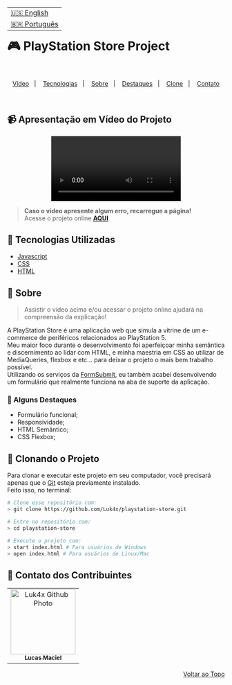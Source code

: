 <table align="right">
  <tr>
    <td>
      <a href="readme-en.md">🇺🇸 English</a>
    </td>
  </tr>
  <tr>
    <td>
      <a href="README.md">🇧🇷 Português</a>
    </td>
  </tr>
</table>
<br>

# 🎮 PlayStation Store Project

<br>
<p align="center">
  <a href="#-apresentação-em-vídeo-do-projeto">Vídeo</a>&nbsp;&nbsp;&nbsp;|&nbsp;&nbsp;&nbsp;
  <a href="#-tecnologias-utilizadas">Tecnologias</a>&nbsp;&nbsp;&nbsp;|&nbsp;&nbsp;&nbsp;
  <a href="#-sobre">Sobre</a>&nbsp;&nbsp;&nbsp;|&nbsp;&nbsp;&nbsp;
  <a href="#-alguns-destaques">Destaques</a>&nbsp;&nbsp;&nbsp;|&nbsp;&nbsp;&nbsp;
  <a href="#-clonando-o-projeto">Clone</a>&nbsp;&nbsp;&nbsp;|&nbsp;&nbsp;&nbsp;
  <a href="#-contato-dos-contribuintes">Contato</a>
</p>
<br>

## 📹 Apresentação em Vídeo do Projeto
<div align="center">
  <video src="https://user-images.githubusercontent.com/86276393/153721431-a5b6c30f-cdb9-4e04-a5be-2c65c1a437ea.mp4">
</div>

> **Caso o vídeo apresente algum erro, recarregue a página!**<br>
> Acesse o projeto online **[AQUI](https://luk4x.github.io/playstation-store/)**

## 🚀 Tecnologias Utilizadas

-   [Javascript](https://developer.mozilla.org/en-US/docs/Web/JavaScript)
-   [CSS](https://developer.mozilla.org/en-US/docs/Web/CSS)
-   [HTML](https://developer.mozilla.org/en-US/docs/Web/HTML)

## 📝 Sobre

> Assistir o vídeo acima e/ou acessar o projeto online ajudará na compreensão da explicação!

A PlayStation Store é uma aplicação web que simula a vitrine de um e-commerce de periféricos relacionados ao PlayStation 5.<br>
Meu maior foco durante o desenvolvimento foi aperfeiçoar minha semântica e discernimento ao lidar com HTML, e minha maestria em CSS ao utilizar de MediaQueries, flexbox e etc... para deixar o projeto o mais bem trabalho possível.<br>
Utilizando os serviços da [FormSubmit](https://formsubmit.co/), eu também acabei desenvolvendo um formulário que realmente funciona na aba de suporte da aplicação.

### 📌 Alguns Destaques

- Formulário funcional;
- Responsividade;
- HTML Semântico;
- CSS Flexbox;

## 📖 Clonando o Projeto

Para clonar e executar este projeto em seu computador, você precisará apenas que o [Git](https://git-scm.com/) esteja previamente instalado.<br>
Feito isso, no terminal:

```bash
# Clone esse repositório com:
> git clone https://github.com/Luk4x/playstation-store.git

# Entre no repositório com:
> cd playstation-store

# Execute o projeto com:
> start index.html # Para usuários de Windows
> open index.html # Para usuários de Linux/Mac
```

## 🤝 Contato dos Contribuintes

<table>
  <tr>
    <td align="center">
      <a href="https://www.linkedin.com/in/lucasmacielf/">
        <img src="https://avatars.githubusercontent.com/Luk4x" width="150px;" alt="Luk4x Github Photo"/><br>
        <sub>
          <b>Lucas Maciel</b>
        </sub>
      </a>
    </td>
  </tr>
</table>

<p align="right">
  <a href="#-playstation-store-project">Voltar ao Topo</a>
</p>
